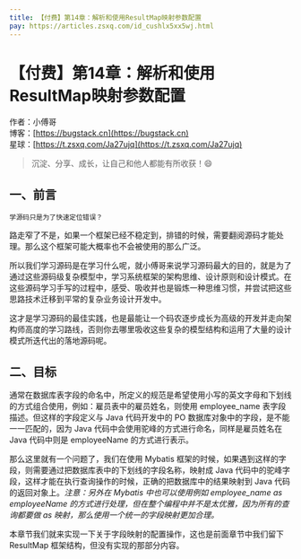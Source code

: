 ```yaml
---
title: 【付费】第14章：解析和使用ResultMap映射参数配置
pay: https://articles.zsxq.com/id_cushlx5xx5wj.html
---
```


# 【付费】第14章：解析和使用ResultMap映射参数配置

作者：小傅哥
<br/>博客：[https://bugstack.cn](https://bugstack.cn)
<br/>星球：[https://t.zsxq.com/Ja27ujq](https://t.zsxq.com/Ja27ujq)

> 沉淀、分享、成长，让自己和他人都能有所收获！😄

## 一、前言

`学源码只是为了快速定位错误？`

路走窄了不是，如果一个框架已经不稳定到，排错的时候，需要翻阅源码才能处理。那么这个框架可能大概率也不会被使用的那么广泛。

所以我们学习源码是在学习什么呢，就小傅哥来说学习源码最大的目的，就是为了通过这些源码级复杂模型中，学习系统框架的架构思维、设计原则和设计模式。在这些源码学习手写的过程中，感受、吸收并也是锻炼一种思维习惯，并尝试把这些思路技术迁移到平常的复杂业务设计开发中。

这才是学习源码的最佳实践，也是最能让一个码农逐步成长为高级的开发并走向架构师高度的学习路线，否则你去哪里吸收这些复杂的模型结构和运用了大量的设计模式所迭代出的落地源码呢。

## 二、目标

通常在数据库表字段的命名中，所定义的规范是希望使用小写的英文字母和下划线的方式组合使用，例如：雇员表中的雇员姓名，则使用 employee_name 表字段描述。但这样的字段定义与 Java 代码开发中的 PO 数据库对象中的字段，是不能一一匹配的，因为 Java 代码中会使用驼峰的方式进行命名，同样是雇员姓名在 Java 代码中则是 employeeName 的方式进行表示。

那么这里就有一个问题了，我们在使用 Mybatis 框架的时候，如果遇到这样的字段，则需要通过把数据库表中的下划线的字段名称，映射成 Java 代码中的驼峰字段，这样才能在执行查询操作的时候，正确的把数据库中的结果映射到 Java 代码的返回对象上。*注意：另外在 Mybatis 中也可以使用例如 employee_name as employeeName 的方式进行处理，但在整个编程中并不是太优雅，因为所有的查询都要做 as 映射，那么使用一个统一的字段映射更加合理。*

本章节我们就来实现一下关于字段映射的配置操作，这也是前面章节中我们留下 ResultMap 框架结构，但没有实现的那部分内容。